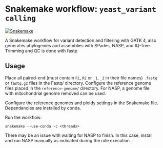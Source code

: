 # Snakemake workflow: `yeast_variant calling`

[![Snakemake](https://img.shields.io/badge/snakemake-≥6.3.0-brightgreen.svg)](https://snakemake.github.io)



A Snakemake workflow for variant detection and filtering with GATK 4, also generates phylogenies and assemblies with SPades, NASP, and IQ-Tree.
Trimming and QC is done with fastp.


## Usage

Place all paired-end (must contain `R1`, `R2` or `_1`, `_2` in their file names) `.fastq` or `fastq.gz` files in the Fastq/ directory.
Configure the reference genome files placed in the `reference-genome/` directory. For NASP, a genome file with mitochondrial genome removed can be used.

Configure the reference genomes and ploidy settings in the Snakemake file. Dependencies are installed by conda.

Run the workflow:

```
snakemake --use-conda -c <threads>
```

There may be an issue with waiting for NASP to finish. In this case, install and run NASP manually as indicated during the rule execution.
